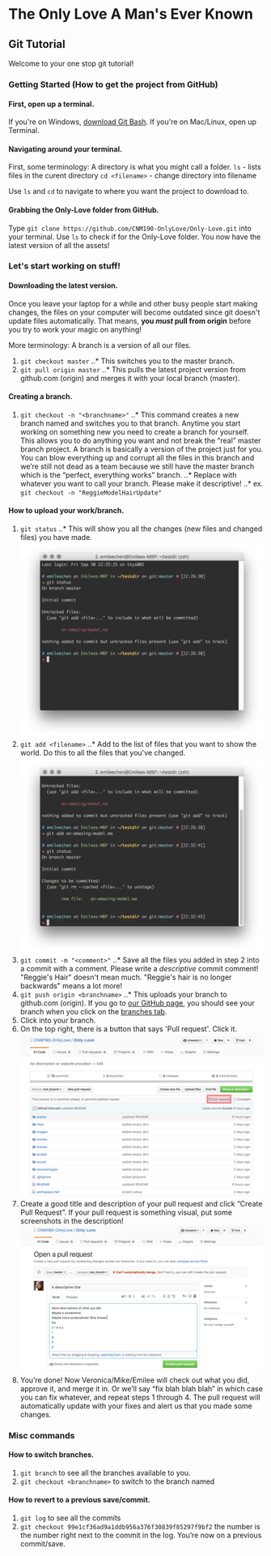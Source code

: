 # The Only Love A Man's Ever Known


## Git Tutorial
Welcome to your one stop git tutorial!


### Getting Started (How to get the project from GitHub)

#### First, open up a terminal.
If you're on Windows, [download Git Bash](https://git-scm.com/downloads).
If you're on Mac/Linux, open up Terminal.

#### Navigating around your terminal.
First, some terminology: A directory is what you might call a folder.
`ls` - lists files in the curent directory
`cd <filename>` - change directory into filename

Use `ls` and `cd` to navigate to where you want the project to download to.

#### Grabbing the Only-Love folder from GitHub.
Type `git clone https://github.com/CNM190-OnlyLove/Only-Love.git` into your terminal.
Use `ls` to check if for the Only-Love folder.
You now have the latest version of all the assets!


### Let's start working on stuff!

#### Downloading the latest version.
Once you leave your laptop for a while and other busy people start making changes, the files on your computer will become outdated since git doesn't update files automatically.
That means, **you *must* pull from origin** before you try to work your magic on anything!

More terminology: A branch is a version of all our files.

1. `git checkout master`
..* This switches you to the master branch.
2. `git pull origin master`
..* This pulls the latest project version from github.com (origin) and merges it with your local branch (master).

#### Creating a branch.
1. `git checkout -n "<branchname>"`
..* This command creates a new branch named <branchname> and switches you to that branch. Anytime you start working on something new you need to create a branch for yourself. This allows you to do anything you want and not break the “real” master branch project. A branch is basically a version of the project just for you. You can blow everything up and corrupt all the files in this branch and we’re still not dead as a team because we still have the master branch which is the “perfect, everything works” branch. 
..* Replace <branchname> with whatever you want to call your branch. Please make it descriptive!
..* ex. `git checkout -n "ReggieModelHairUpdate"`

#### How to upload your work/branch.
1. `git status`
..* This will show you all the changes (new files and changed files) you have made.
![Screenshot of terminal - git status](readme-images/gitstatus.png)
2. `git add <filename>`
..* Add <filename> to the list of files that you want to show the world. Do this to all the files that you've changed.
![Screenshot of terminal - git add](readme-images/gitadd.png)
3. `git commit -m "<comment>"`
..* Save all the files you added in step 2 into a commit with a comment. Please write a *descriptive* commit comment! "Reggie's Hair" doesn't mean much. "Reggie's hair is no longer backwards" means a lot more!
4. `git push origin <branchname>`
..* This uploads your branch to github.com (origin). If you go to [our GitHub page](https://github.com/CNM190-OnlyLove/Only-Love), you should see your branch when you click on the [branches tab](https://github.com/CNM190-OnlyLove/Only-Love/branches).
5. Click into your branch.
6. On the top right, there is a button that says 'Pull request'. Click it.
![Screenshot of GitHub - pull request](readme-images/branchpage.png)
7. Create a good title and description of your pull request and click “Create Pull Request”. If your pull request is something visual, put some screenshots in the description!
![Screenshot of GitHub - pull request](readme-images/pullrequest.png)
8. You’re done! Now Veronica/Mike/Emilee will check out what you did, approve it, and merge it in. Or we’ll say “fix blah blah blah” in which case you can fix whatever, and repeat steps 1 through 4. The pull request will automatically update with your fixes and alert us that you made some changes.


### Misc commands

#### How to switch branches.
1. `git branch` to see all the branches available to you.
2. `git checkout <branchname>` to switch to the branch named <branchname>

#### How to revert to a previous save/commit.
1. `git log` to see all the commits
2. `git checkout 99e1cf36ad9a1ddb956a376f30839f85297f9bf2` the number is the number right next to the commit in the log. You’re now on a previous commit/save.
